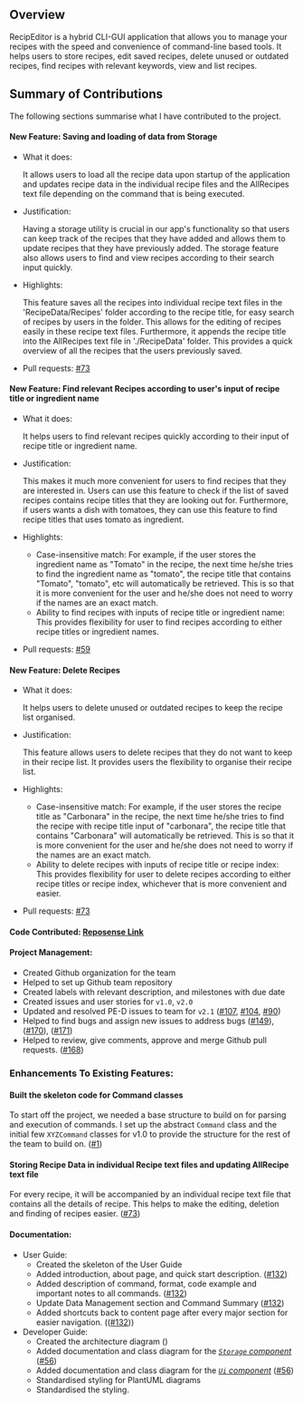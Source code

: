 ## Overview
RecipEditor is a hybrid CLI-GUI application that allows you to manage your recipes with the speed 
and convenience of command-line based tools. It helps users to store recipes, edit saved recipes, 
delete unused or outdated recipes, find recipes with relevant keywords, view and list recipes.

## Summary of Contributions
The following sections summarise what I have contributed to the project.

#### **New Feature**: Saving and loading of data from Storage
- What it does:

  It allows users to load all the recipe data upon startup of the application and
  updates recipe data in the individual recipe files and the AllRecipes text file depending on
  the command that is being executed.

- Justification:

  Having a storage utility is crucial in our app's functionality so that users can
  keep track of the recipes that they have added and allows them to update recipes that they have
  previously added. The storage feature also allows users to find and view recipes according to their
  search input quickly.

- Highlights:

  This feature saves all the recipes into individual recipe text files in the 'RecipeData/Recipes'
  folder according to the recipe title, for easy search of recipes by users in the folder. This allows for
  the editing of recipes easily in these recipe text files. Furthermore, it appends the recipe title into
  the AllRecipes text file in './RecipeData' folder. This provides a quick overview of all the recipes that
  the users previously saved.
- Pull requests: [#73](https://github.com/AY2223S1-CS2113-T18-2/tp/pull/73)


#### **New Feature**: Find relevant Recipes according to user's input of recipe title or ingredient name
- What it does:

  It helps users to find relevant recipes quickly according to their input of recipe title or ingredient name.

- Justification:

  This makes it much more convenient for users to find recipes that they are interested in. Users can use this feature
  to check if the list of saved recipes contains recipe titles that they are looking out for. Furthermore, if users
  wants a dish with tomatoes, they can use this feature to find recipe titles that uses tomato as ingredient.
- Highlights:
  - Case-insensitive match:
    For example, if the user stores the ingredient name as "Tomato" in the recipe, the next time he/she tries to find
    the ingredient name as "tomato", the recipe title that contains "Tomato", "tomato", etc will automatically be retrieved.
    This is so that it is more convenient for the user and he/she does not need to worry if the names are an exact match.
  - Ability to find recipes with inputs of recipe title or ingredient name:
    This provides flexibility for user to find recipes according to either recipe titles or ingredient names.
- Pull requests: [#59](https://github.com/AY2223S1-CS2113-T18-2/tp/pull/59)


#### **New Feature**: Delete Recipes
- What it does:

  It helps users to delete unused or outdated recipes to keep the recipe list organised.

- Justification:

  This feature allows users to delete recipes that they do not want to keep in their recipe list. It provides users the
  flexibility to organise their recipe list.

- Highlights:
  - Case-insensitive match:
    For example, if the user stores the recipe title as "Carbonara" in the recipe, the next time he/she tries to find
    the recipe with recipe title input of "carbonara", the recipe title that contains "Carbonara" will automatically be retrieved.
    This is so that it is more convenient for the user and he/she does not need to worry if the names are an exact match.
  - Ability to delete recipes with inputs of recipe title or recipe index:
    This provides flexibility for user to delete recipes according to either recipe titles or recipe index, whichever that
    is more convenient and easier.
- Pull requests: [#73](https://github.com/AY2223S1-CS2113-T18-2/tp/pull/73)



#### **Code Contributed**: [Reposense Link](https://nus-cs2113-ay2223s1.github.io/tp-dashboard/?search=&sort=groupTitle&sortWithin=title&timeframe=commit&mergegroup=&groupSelect=groupByRepos&breakdown=true&checkedFileTypes=docs~functional-code~test-code~other&since=2022-09-16&tabOpen=true&tabType=authorship&tabAuthor=qianz-z&tabRepo=AY2223S1-CS2113-T18-2%2Ftp%5Bmaster%5D&authorshipIsMergeGroup=false&authorshipFileTypes=docs~functional-code~test-code&authorshipIsBinaryFileTypeChecked=false&authorshipIsIgnoredFilesChecked=false)


#### **Project Management**:
- Created Github organization for the team
- Helped to set up Github team repository
- Created labels with relevant description, and milestones with due date
- Created issues and user stories for `v1.0`, `v2.0`
- Updated and resolved PE-D issues to team for `v2.1`
  ([#107](https://github.com/AY2223S1-CS2113-T18-2/tp/issues/107),
  [#104](https://github.com/AY2223S1-CS2113-T18-2/tp/issues/104),
  [#90](https://github.com/AY2223S1-CS2113-T18-2/tp/issues/90))
- Helped to find bugs and assign new issues to address bugs
  ([#149](https://github.com/AY2223S1-CS2113-T18-2/tp/issues/149)),
  ([#170](https://github.com/AY2223S1-CS2113-T18-2/tp/issues/170)),
  ([#171](https://github.com/AY2223S1-CS2113-T18-2/tp/issues/171))
- Helped to review, give comments, approve and merge Github pull requests. ([#168](https://github.com/AY2223S1-CS2113-T18-2/tp/pull/168))

### **Enhancements To Existing Features**:

#### **Built the skeleton code for Command classes**
To start off the project, we needed a base structure to build on for parsing and execution of commands.
I set up the abstract `Command` class and the initial few `XYZCommand` classes for v1.0 to provide the
structure for the rest of the team to build on.
([#1](https://github.com/AY2223S1-CS2113-T18-2/tp/pull/1))

#### **Storing Recipe Data in individual Recipe text files and updating AllRecipe text file**
For every recipe, it will be accompanied by an individual recipe text file that contains all the details of
recipe. This helps to make the editing, deletion and finding of recipes easier.
([#73](https://github.com/AY2223S1-CS2113-T18-2/tp/pull/73))


#### **Documentation**:
- User Guide:
  - Created the skeleton of the User Guide
  - Added introduction, about page, and quick start description. ([#132](https://github.com/AY2223S1-CS2113-T18-2/tp/pull/132))
  - Added description of command, format, code example and important notes to all commands. ([#132](https://github.com/AY2223S1-CS2113-T18-2/tp/pull/132))
  - Update Data Management section and Command Summary ([#132](https://github.com/AY2223S1-CS2113-T18-2/tp/pull/132))
  - Added shortcuts back to content page after every major section for easier navigation. (([#132](https://github.com/AY2223S1-CS2113-T18-2/tp/pull/132)))
- Developer Guide:
  - Created the architecture diagram ()
  - Added documentation and class diagram for the [_`Storage` component_](https://github.com/AY2223S1-CS2113-T18-2/tp/blob/master/docs/DeveloperGuide.md#storage-component) ([#56](https://github.com/AY2223S1-CS2113-T18-2/tp/pull/56))
  - Added documentation and class diagram for the [_`Ui` component_](https://github.com/AY2223S1-CS2113-T18-2/tp/blob/master/docs/DeveloperGuide.md#ui-component) ([#56](https://github.com/AY2223S1-CS2113-T18-2/tp/pull/56))
  - Standardised styling for PlantUML diagrams
  - Standardised the styling.